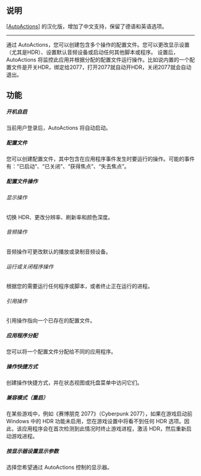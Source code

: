 ## 说明

 [[AutoActions](https://github.com/Codectory/AutoActions)] 的汉化版，增加了中文支持，保留了德语和英语选项。

---

通过 AutoActions，您可以创建包含多个操作的配置文件。您可以更改显示设置（尤其是HDR）、设置默认音频设备或启动任何其他脚本或程序。
设置后，AutoActions 将监控此应用并根据分配的配置文件运行操作。比如说内置的一个配置文件是开关HDR，绑定给2077，打开2077就自动开HDR，关闭2077就会自动退出。

## 功能

##### 开机自启
当前用户登录后，AutoActions 将自动启动。


##### 配置文件
您可以创建配置文件，其中包含在应用程序事件发生时要运行的操作。可能的事件有：“已启动”、“已关闭”、“获得焦点”、“失去焦点”。

##### 配置文件操作
###### 显示操作
切换 HDR、更改分辨率、刷新率和颜色深度。
###### 音频操作
音频操作可更改默认的播放或录制音频设备。
###### 运行或关闭程序操作
根据您的需要运行任何程序或脚本，或者终止正在运行的进程。
###### 引用操作
引用操作指向一个已存在的配置文件。

##### 应用程序分配
您可以将一个配置文件分配给不同的应用程序。

##### 操作快捷方式
创建操作快捷方式，并在状态视图或托盘菜单中访问它们。

##### 兼容模式（重启）
在某些游戏中，例如《赛博朋克 2077》（Cyberpunk 2077），如果在游戏启动前 Windows 中的 HDR 功能未启用，您在游戏设置中将看不到任何 HDR 选项。因此，该应用程序会在首次检测到此情况时终止游戏进程，激活 HDR，然后重新启动游戏进程。

##### 按显示器设置显示参数
选择您希望通过 AutoActions 控制的显示器。
